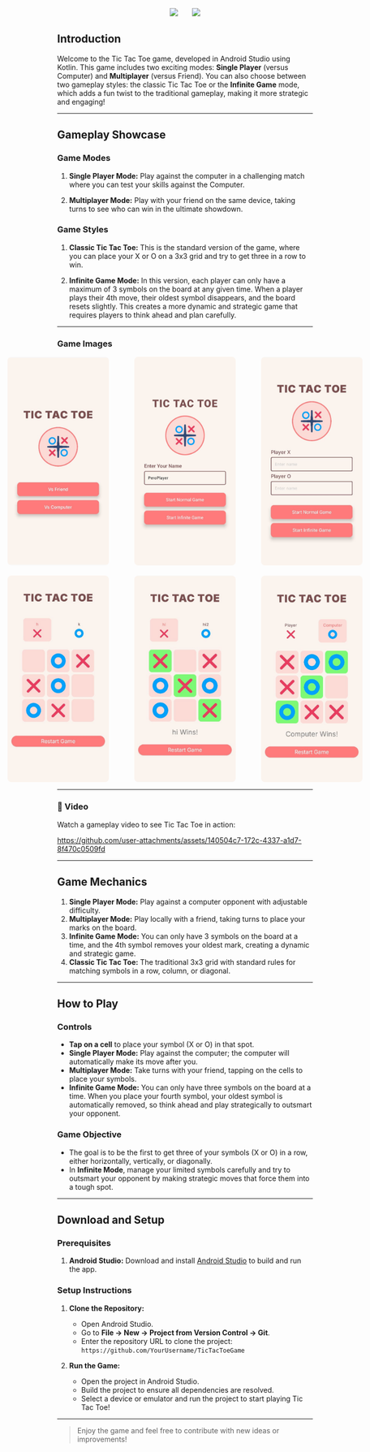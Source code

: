 <p align="center">
  <img src="https://github.com/Guneet-Pal-Singh/TickTackToe/raw/502079994b5600f80e900bfb8b80494367a26796/TicTacToeImages/logo.png" height="125"/>
  &nbsp;&nbsp;&nbsp;&nbsp;&nbsp;
  <img src="https://github.com/Guneet-Pal-Singh/TicTacToe/blob/34a7500fd3ece3db47d34f86d09ae0dcc2b785ed/TicTacToeImages/text_tictactoe-removebg-preview.png" height="125"/>
</p>



## Introduction

Welcome to the Tic Tac Toe game, developed in Android Studio using Kotlin. This game includes two exciting modes: **Single Player** (versus Computer) and **Multiplayer** (versus Friend). You can also choose between two gameplay styles: the classic Tic Tac Toe or the **Infinite Game** mode, which adds a fun twist to the traditional gameplay, making it more strategic and engaging!

---

## Gameplay Showcase

### Game Modes

1. **Single Player Mode:** Play against the computer in a challenging match where you can test your skills against the Computer.

2. **Multiplayer Mode:** Play with your friend on the same device, taking turns to see who can win in the ultimate showdown.

### Game Styles

1. **Classic Tic Tac Toe:** This is the standard version of the game, where you can place your X or O on a 3x3 grid and try to get three in a row to win.

2. **Infinite Game Mode:** In this version, each player can only have a maximum of 3 symbols on the board at any given time. When a player plays their 4th move, their oldest symbol disappears, and the board resets slightly. This creates a more dynamic and strategic game that requires players to think ahead and plan carefully.

---

### Game Images

<div style="display: flex; justify-content: center; gap: 50px; margin-bottom: 20px;">
  <img src="TicTacToeImages/img1.jpg" width="200" style="border-radius: 8px;">
  <img src="TicTacToeImages/img8.jpg" width="200" style="border-radius: 8px;">
  <img src="TicTacToeImages/img2.jpg" width="200" style="border-radius: 8px;">
</div>

<div style="display: flex; justify-content: center; gap: 50px;">
  <img src="TicTacToeImages/img4.jpg" width="200" style="border-radius: 8px;">
  <img src="TicTacToeImages/img3.jpg" width="200" style="border-radius: 8px;">
  <img src="TicTacToeImages/img6.jpg" width="200" style="border-radius: 8px;">
</div>


---

### 🎥 Video

Watch a gameplay video to see Tic Tac Toe in action:

https://github.com/user-attachments/assets/140504c7-172c-4337-a1d7-8f470c0509fd


---

## Game Mechanics

1. **Single Player Mode:** Play against a computer opponent with adjustable difficulty.  
2. **Multiplayer Mode:** Play locally with a friend, taking turns to place your marks on the board.  
3. **Infinite Game Mode:** You can only have 3 symbols on the board at a time, and the 4th symbol removes your oldest mark, creating a dynamic and strategic game.  
4. **Classic Tic Tac Toe:** The traditional 3x3 grid with standard rules for matching symbols in a row, column, or diagonal.  

---

## How to Play

### Controls

- **Tap on a cell** to place your symbol (X or O) in that spot.
- **Single Player Mode:** Play against the computer; the computer will automatically make its move after you.
- **Multiplayer Mode:** Take turns with your friend, tapping on the cells to place your symbols.
- **Infinite Game Mode:** You can only have three symbols on the board at a time. When you place your fourth symbol, your oldest symbol is automatically removed, so think ahead and play strategically to outsmart your opponent.

### Game Objective

- The goal is to be the first to get three of your symbols (X or O) in a row, either horizontally, vertically, or diagonally.
- In **Infinite Mode**, manage your limited symbols carefully and try to outsmart your opponent by making strategic moves that force them into a tough spot.

---

## Download and Setup

### Prerequisites

1. **Android Studio:** Download and install [Android Studio](https://developer.android.com/studio) to build and run the app.

### Setup Instructions

1. **Clone the Repository:**
   - Open Android Studio.
   - Go to **File -> New -> Project from Version Control -> Git**.
   - Enter the repository URL to clone the project:  
     `https://github.com/YourUsername/TicTacToeGame`
   
2. **Run the Game:**
   - Open the project in Android Studio.
   - Build the project to ensure all dependencies are resolved.
   - Select a device or emulator and run the project to start playing Tic Tac Toe!

---

> Enjoy the game and feel free to contribute with new ideas or improvements!
